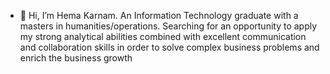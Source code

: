 - 👋 Hi, I’m Hema Karnam. An Information Technology graduate with a masters in humanities/operations. Searching for an opportunity to apply my strong analytical abilities combined with excellent communication and collaboration skills in order to solve complex business problems and enrich the business growth
<!---
hkarnam/hkarnam is a ✨ special ✨ repository because its `README.md` (this file) appears on your GitHub profile.
You can click the Preview link to take a look at your changes.
--->
